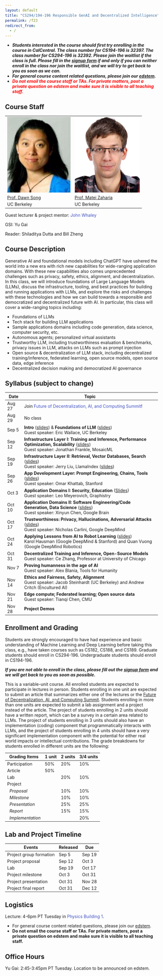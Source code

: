 ```yaml
---
layout: default
title: "CS294/194-196 Responsible GenAI and Decentralized Intelligence"
permalink: /f23
redirect_from:
  - /
---
```


<!-- # Responsible GenAI and Decentralized Intelligence -->

<!-- # CS294/194-196:  Special Topics on Science and Technology of Decentralization and Decentralized Intelligence -->

- ***Students interested in the course should first try enrolling in the course in CalCentral. The class number for CS194-196 is 32397. The class number for CS294-196 is 32392. Please join the waitlist if the class is full. Please fill in the <a href="https://forms.gle/i7d4rryctc3JN4cC9">signup form</a> if and only if you can neither enroll in the class nor join the waitlist, and we will try to get back to you as soon as we can.***
- ***For general course content related questions, please join our [edstem](https://edstem.org/us/courses/41945/discussion/).***
- ***<span style="color:red">Do not email the course staff or TAs. For private matters, post a private question on edstem and make sure it is visible to all teaching staff.</span>***

## Course Staff
<!-- Instructors: <a href="https://people.eecs.berkeley.edu/~dawnsong/">Prof. Dawn Song</a> and <a href="https://people.eecs.berkeley.edu/~matei/">Prof. Matei Zaharia</a> -->

<table>
<tbody>
<tr>
<td><img src="assets/dawn1.jpg" height=250/></td>
<td><img src="assets/matei.jpg" height=250/></td>
</tr>
<tr>
<td><a href="https://www2.eecs.berkeley.edu/Faculty/Homepages/song.html">Prof. Dawn Song</a></td>
<td><a href="https://www2.eecs.berkeley.edu/Faculty/Homepages/matei.html">Prof. Matei Zaharia</a></td>
<tr>
<td>UC Berkeley</td>
<td>UC Berkeley</td>
</tr>
</tr>
</tbody>
</table>

Guest lecturer & project mentor: <a href="https://suif.stanford.edu/~jwhaley/" style="text-decoration: none; color: hsl(232, 50%, 50%); background-color: white;" onmouseover="this.style.textDecoration='underline';" onmouseout="this.style.textDecoration='none';" onfocus="this.style.outline='auto';" onblur="this.style.outline='none';">John Whaley</a>

GSI: Yu Gai

Reader: Shiladitya Dutta and Bill Zheng

## Course Description
Generative AI and foundational models including ChatGPT have ushered the world into a new era with rich new capabilities for wide-ranging application domains. With these new capabilities also comes unprecedented challenges such as privacy, safety, ethics, alignment, and decentralization. In this class, we will introduce foundations of Large Language Models (LLMs), discuss the infrastructure, tooling, and best practices for building and running applications with LLMs, and explore the risks and challenges with these technologies and how we can build towards a responsible and democratized and decentralized future with AI. In particular, this class will cover a wide-ranging topics including:
- Foundations of LLMs
- Tech stack for building LLM applications
- Sample applications domains including code generation, data science, computer security, etc.
- Autonomous agents; personalized virtual assistants
- Trustworthy LLM, including trustworthiness evaluation & benchmarks, privacy issues in LLM, attacks on LLMs such as prompt injection
- Open source & decentralization of LLM stack, including decentralized training/inference, federated learning, open source models, open source data, edge inference
- Decentralized decision making and democratized AI governance

## Syllabus (subject to change)

| Date   | Topic                                                                                 |
|--------|---------------------------------------------------------------------------------------|
| Aug 27 | Join <a href="https://rdi.berkeley.edu/events/sbcberkeley" style="text-decoration: none; color: hsl(232, 50%, 50%); background-color: white;" onmouseover="this.style.textDecoration='underline';" onmouseout="this.style.textDecoration='none';" onfocus="this.style.outline='auto';" onblur="this.style.outline='none';">Future of Decentralization, AI, and Computing Summit</a>! |
| Aug 29 | No class                                                                              |
| Sep 5  | <strong>Intro</strong> (<a href="assets/intro-cs294-196-f23.pptx.pdf">slides</a>) & <strong>Foundations of LLM</strong> (<a href="assets/CS294-Lecture-1.pdf">slides</a>) <br> Guest speaker: Eric Wallace, UC Berkeley|
| Sep 12 | <strong>Infrastructure Layer I: Training and Inference, Performance Optimization, Scalability</strong> (<a href="assets/CS294-Lecture-2.pdf">slides</a>) <br> Guest speaker: Jonathan Frankle, MosaicML |
| Sep 19 | <strong>Infrastructure Layer II: Retrieval, Vector Databases, Search</strong> (<a href="assets/CS294-Lecture-3.pdf">slides</a>) <br> Guest speaker: Jerry Liu, LlamaIndex (<a href="assets/CS294-Lecture-3_1.pdf">slides</a>) |
| Sep 26 | <strong>App Development Layer: Prompt Engineering, Chains, Tools</strong> (<a href="assets/CS294-Lecture-4.pdf">slides</a>) <br> Guest speaker: Omar Khattab, Stanford |
| Oct 3  | <strong>Application Domains I: Security, Education</strong> (<a href="assets/CS294-Lecture-5.pdf">Slides</a>) <br> Guest speaker: Leo Meyerovich, Graphistry |
| Oct 10 | <strong>Application Domains II: Software Engineering/Code Generation, Data Science</strong> (<a href="assets/LLM_codegen_lecture.pdf">slides</a>)<br> Guest speaker: Xinyun Chen, Google Brain |
| Oct 17 | <strong>Trustworthiness: Privacy, Hallucinations, Adversarial Attacks</strong> (<a href="assets/berkeley_llm_security.pdf">slides</a>) <br> Guest speaker: Nicholas Carlini, Google DeepMind |
| Oct 24 | <strong>Applying Lessons from AI to Robot Learning</strong> (<a href="assets/oct_24.pdf">slides<a>) <br> Karol Hausman (Google DeepMind & Stanford) and Quan Vuong (Google DeepMind Robotics) |
| Oct 31 | <strong>Decentralized Training and Inference, Open-Source Models</strong> <br> Guest speaker: Ce Zhang, Professor at University of Chicago |
| Nov 7  | <strong>Proving humanness in the age of AI</strong> <br> Guest speaker: Alex Blania, Tools for Humanity |
| Nov 14 | <strong>Ethics and Fairness, Safety, Alignment</strong> <br> Guest speaker: Jacob Steinhardt  (UC Berkeley) and Andrew Critch (Encultured AI) |
| Nov 21 | <strong>Edge compute; Federated learning; Open source data</strong> <br> Guest speaker: Tianqi Chen, CMU |
| Nov 28 | <strong>Project Demos</strong> |

<!-- ## Meet the Speakers
TBA
 -->

## Enrollment and Grading
Students are strongly encouraged to have had experience and basic understanding of Machine Learning and Deep Learning before taking this class, e.g., have taken courses such as CS182, CS188, and CS189.
Graduate students should enroll in CS294-196. Undergraduate students should enroll in CS194-196.

***If you are not able to enroll in the class, please fill out the <a href="https://forms.gle/i7d4rryctc3JN4cC9">signup form</a> and we will get back to you as soon as possible.***

This is a variable-unit course.
All enrolled students are expected to participate in lectures in person.
Students enrolling in one unit are expected to submit an article that summarizes either one of the lectures or the <a href="https://rdi.berkeley.edu/events/sbcberkeley">Future of Decentralization, AI, and Computing Summit</a>.
Students enrolling in more than one units are expected to submit a lab assignment and a project instead of the article.
The project of students enrolling in 2 units should have a written report, which can be a survey in a certain area related to LLMs.
The project of students enrolling in 3 units should also have an implementation (coding) component that programmatically interacts with LLMs, and the project of students enrolling in 4 units should have a very significant implementation component with the potential for either real world impacts or intellectual contributions.
The grade breakdowns for students enrolled in different units are the following:

|        Grading Items         | 1 unit | 2 units | 3/4 units |
|------------------------------|--------|---------|-----------|
| Participation                | 50%    | 20%     | 10%       |
| Article                      | 50%    |         |           |
| Lab                          |        | 20%     | 10%       |
| Project                      |        |         |           |
| &nbsp;&nbsp;*Proposal*       |        | 10%     | 10%       |
| &nbsp;&nbsp;*Milestone*      |        | 10%     | 10%       |
| &nbsp;&nbsp;*Presentation*   |        | 25%     | 25%       |
| &nbsp;&nbsp;*Report*         |        | 15%     | 15%       |
| &nbsp;&nbsp;*Implementation* |        |         | 20%       |

## Lab and Project Timeline

|         Events          | Released | Due    |
|-------------------------|----------|--------|
| Project group formation | Sep 5    | Sep 19 |
| Project proposal        | Sep 12   | Oct 3  |
| Lab                     | Sep 19   | Oct 17 |
| Project milestone       | Oct 3    | Oct 31 |
| Project presentation    | Oct 31   | Nov 28 |
| Project final report    | Oct 31   | Dec 12 |

## Logistics
Lecture: 4-6pm PT Tuesday in <a href="https://rtl.berkeley.edu/classroom-database/physics-0001" style="text-decoration: none; color: hsl(232, 50%, 50%); background-color: white;" onmouseover="this.style.textDecoration='underline';" onmouseout="this.style.textDecoration='none';" onfocus="this.style.outline='auto';" onblur="this.style.outline='none';">Physics Building 1</a>.

<!-- To get future announcements about the course and guest lectures, please join <a href="https://groups.google.com/g/berkeley-rdi">the mailing list</a>. -->

- For general course content related questions, please join our [edstem](https://edstem.org/us/courses/41945/discussion/).
- <b>Do not email the course staff or TAs. For private matters, post a private question on edstem and make sure it is visible to all teaching staff.</b>

## Office Hours
Yu Gai: 2:45-3:45pm PT Tuesday. Location to be announced on edstem.
